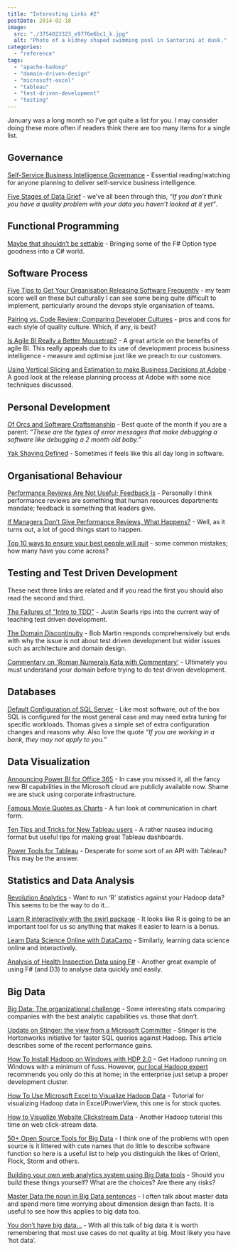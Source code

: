```yaml
---
title: "Interesting Links #2"
postDate: 2014-02-18
image:
  src: "./3754023323_e9776e6bc1_k.jpg"
  alt: "Photo of a kidney shaped swimming pool in Santorini at dusk."
categories: 
  - "reference"
tags: 
  - "apache-hadoop"
  - "domain-driven-design"
  - "microsoft-excel"
  - "tableau"
  - "test-driven-development"
  - "testing"
---
```


January was a long month so I’ve got quite a list for you. I may consider doing these more often if readers think there are too many items for a single list.

## Governance

[Self-Service Business Intelligence Governance](http://channel9.msdn.com/Events/SharePoint-Conference/2012/SPC206) - Essential reading/watching for anyone planning to deliver self-service business intelligence.

[Five Stages of Data Grief](http://theodi.org/blog/five-stages-of-data-grief) - we’ve all been through this, _“If you don’t think you have a quality problem with your data you haven’t looked at it yet”_.

## Functional Programming

[Maybe that shouldn’t be settable](http://lostechies.com/sharoncichelli/2014/01/13/maybe-that-shouldnt-be-settable/) - Bringing some of the F# Option type goodness into a C# world.

## Software Process

[Five Tips to Get Your Organisation Releasing Software Frequently](https://www.simple-talk.com/opinion/opinion-pieces/five-tips-to-get-your-organisation-releasing-software-frequently/) - my team score well on these but culturally I can see some being quite difficult to implement, particularly around the devops style organisation of teams.

[Pairing vs. Code Review: Comparing Developer Cultures](http://phinze.github.io/2013/12/08/pairing-vs-code-review.html) - pros and cons for each style of quality culture. Which, if any, is best?

[Is Agile BI Really a Better Mousetrap?](http://www.b-eye-network.com/view/17177) - A great article on the benefits of agile BI. This really appeals due to its use of development process business intelligence - measure and optimise just like we preach to our customers.

[Using Vertical Slicing and Estimation to make Business Decisions at Adobe](http://www.mountaingoatsoftware.com/blog/using-vertical-slicing-and-estimation-to-make-business-decisions-at-adobe) - A good look at the release planning process at Adobe with some nice techniques discussed.

## Personal Development

[Of Orcs and Software Craftsmanship](http://odetocode.com/blogs/scott/archive/2014/01/27/of-orcs-and-software-craftsmanship.aspx) - Best quote of the month if you are a parent: _“These are the types of error messages that make debugging a software like debugging a 2 month old baby.”_

[Yak Shaving Defined](http://www.hanselman.com/blog/YakShavingDefinedIllGetThatDoneAsSoonAsIShaveThisYak.aspx) - Sometimes if feels like this all day long in software.

## Organisational Behaviour

[Performance Reviews Are Not Useful; Feedback Is](http://www.jrothman.com/blog/mpd/2014/01/performance-reviews-are-not-useful-feedback-is.html) - Personally I think performance reviews are something that human resources departments mandate; feedback is something that leaders give.

[If Managers Don’t Give Performance Reviews, What Happens?](http://www.jrothman.com/blog/mpd/2014/01/if-managers-dont-give-performance-reviews-what-happens.html) - Well, as it turns out, a lot of good things start to happen.

[Top 10 ways to ensure your best people will quit](http://www.ragan.com/Main/Articles/Top_10_ways_to_ensure_your_best_people_will_quit_47779.aspx) - some common mistakes; how many have you come across?

## Testing and Test Driven Development

These next three links are related and if you read the first you should also read the second and third.

[The Failures of "Intro to TDD"](http://blog.testdouble.com/posts/2014-01-25-the-failures-of-intro-to-tdd.html) - Justin Searls rips into the current way of teaching test driven development.

[The Domain Discontinuity](http://blog.8thlight.com/uncle-bob/2014/01/27/TheChickenOrTheRoad.html) - Bob Martin responds comprehensively but ends with why the issue is not about test driven development but wider issues such as architecture and domain design.

[Commentary on 'Roman Numerals Kata with Commentary'](http://fsharpforfunandprofit.com/posts/roman-numeral-kata/) - Ultimately you must understand your domain before trying to do test driven development.

## Databases

[Default Configuration of SQL Server](http://blog.kejser.org/2014/01/15/default-configuration-of-sql-server-and-query-hints/) - Like most software, out of the box SQL is configured for the most general case and may need extra tuning for specific workloads. Thomas gives a simple set of extra configuration changes and reasons why. Also love the quote _“If you are working in a bank, they may not apply to you.”_

## Data Visualization

[Announcing Power BI for Office 365](http://blogs.office.com/2013/07/08/announcing-power-bi-for-office-365/) - In case you missed it, all the fancy new BI capabilities in the Microsoft cloud are publicly available now. Shame we are stuck using corporate infrastructure.

[Famous Movie Quotes as Charts](http://flowingdata.com/famous-movie-quotes-as-charts/) - A fun look at communication in chart form.

[Ten Tips and Tricks for New Tableau users](http://wannabedatarockstar.blogspot.co.uk/2014/01/ten-tips-and-tricks-for-new-tableau.html) - A rather nausea inducing format but useful tips for making great Tableau dashboards.

[Power Tools for Tableau](http://powertoolsfortableau.com/) - Desperate for some sort of an API with Tableau? This may be the answer.

## Statistics and Data Analysis

[Revolution Analytics](http://hortonworks.com/partner/revolution-analytics/) - Want to run ‘R’ statistics against your Hadoop data? This seems to be the way to do it…

[Learn R interactively with the swirl package](http://flowingdata.com/2014/01/29/learn-r-interactively-with-the-swirl-package/) - It looks like R is going to be an important tool for us so anything that makes it easier to learn is a bonus.

[Learn Data Science Online with DataCamp](http://datascience101.wordpress.com/2014/01/16/learn-data-science-online-with-datacamp/) - Similarly, learning data science online and interactively.

[Analysis of Health Inspection Data using F#](http://jamessdixon.wordpress.com/2014/02/11/analysis-of-health-inspection-data-using-f/) - Another great example of using F# (and D3) to analyse data quickly and easily.

## Big Data

[Big Data: The organizational challenge](http://www.microsoft.com/enterprise/it-trends/big-data/articles/Big-Data-The-organizational-challenge.aspx) - Some interesting stats comparing companies with the best analytic capabilities vs. those that don’t.

[Update on Stinger: the view from a Microsoft Committer](http://hortonworks.com/blog/update-stinger-view-microsoft-committer/) - Stinger is the Hortonworks initiative for faster SQL queries against Hadoop. This article describes some of the recent performance gains.

[How To Install Hadoop on Windows with HDP 2.0](http://hortonworks.com/blog/install-hadoop-windows-hortonworks-data-platform-2-0/) - Get Hadoop running on Windows with a minimum of fuss. However, [our local Hadoop expert](https://github.com/harisekhon) recommends you only do this at home; in the enterprise just setup a proper development cluster.

[How To Use Microsoft Excel to Visualize Hadoop Data](http://hortonworks.com/blog/hortonworks-data-platformhdp-microsoft-business-intelligence-better-together/) - Tutorial for visualizing Hadoop data in Excel/PowerView, this one is for stock quotes.

[How to Visualize Website Clickstream Data](http://hortonworks.com/hadoop-tutorial/how-to-visualize-website-clickstream-data) - Another Hadoop tutorial this time on web click-stream data.

[50+ Open Source Tools for Big Data](http://blog.starbridgepartners.com/2014/01/22/50-open-source-tools-for-big-data-see-anything-missing/) - I think one of the problems with open source is it littered with cute names that do little to describe software function so here is a useful list to help you distinguish the likes of Orient, Flock, Storm and others.

[Building your own web analytics system using Big Data tools](http://www.liesdamnedlies.com/2014/02/building-your-own-web-analytics-system-using-big-data-tools.html) - Should you build these things yourself? What are the choices? Are there any risks?

[Master Data the noun in Big Data sentences](http://www.experimentswithdata.com/2014/01/14/master-data-the-noun-in-big-data-sentences/) - I often talk about master data and spend more time worrying about dimension design than facts. It is useful to see how this applies to big data too.

[You don’t have big data…](http://blog.mongohq.com/you-dont-have-big-data/) - With all this talk of big data it is worth remembering that most use cases do not quality at big. Most likely you have ‘hot data’.
